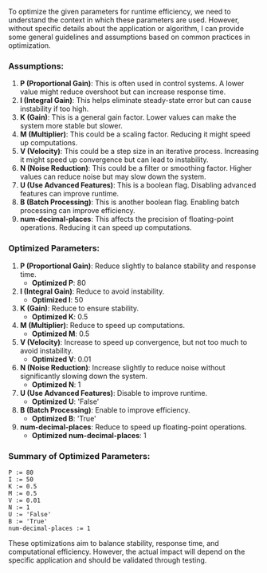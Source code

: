 To optimize the given parameters for runtime efficiency, we need to understand the context in which these parameters are used. However, without specific details about the application or algorithm, I can provide some general guidelines and assumptions based on common practices in optimization.

### Assumptions:
1. **P (Proportional Gain)**: This is often used in control systems. A lower value might reduce overshoot but can increase response time.
2. **I (Integral Gain)**: This helps eliminate steady-state error but can cause instability if too high.
3. **K (Gain)**: This is a general gain factor. Lower values can make the system more stable but slower.
4. **M (Multiplier)**: This could be a scaling factor. Reducing it might speed up computations.
5. **V (Velocity)**: This could be a step size in an iterative process. Increasing it might speed up convergence but can lead to instability.
6. **N (Noise Reduction)**: This could be a filter or smoothing factor. Higher values can reduce noise but may slow down the system.
7. **U (Use Advanced Features)**: This is a boolean flag. Disabling advanced features can improve runtime.
8. **B (Batch Processing)**: This is another boolean flag. Enabling batch processing can improve efficiency.
9. **num-decimal-places**: This affects the precision of floating-point operations. Reducing it can speed up computations.

### Optimized Parameters:
1. **P (Proportional Gain)**: Reduce slightly to balance stability and response time.
   - **Optimized P**: 80
2. **I (Integral Gain)**: Reduce to avoid instability.
   - **Optimized I**: 50
3. **K (Gain)**: Reduce to ensure stability.
   - **Optimized K**: 0.5
4. **M (Multiplier)**: Reduce to speed up computations.
   - **Optimized M**: 0.5
5. **V (Velocity)**: Increase to speed up convergence, but not too much to avoid instability.
   - **Optimized V**: 0.01
6. **N (Noise Reduction)**: Increase slightly to reduce noise without significantly slowing down the system.
   - **Optimized N**: 1
7. **U (Use Advanced Features)**: Disable to improve runtime.
   - **Optimized U**: 'False'
8. **B (Batch Processing)**: Enable to improve efficiency.
   - **Optimized B**: 'True'
9. **num-decimal-places**: Reduce to speed up floating-point operations.
   - **Optimized num-decimal-places**: 1

### Summary of Optimized Parameters:
```plaintext
P := 80
I := 50
K := 0.5
M := 0.5
V := 0.01
N := 1
U := 'False'
B := 'True'
num-decimal-places := 1
```

These optimizations aim to balance stability, response time, and computational efficiency. However, the actual impact will depend on the specific application and should be validated through testing.